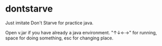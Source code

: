 # dontstarve

Just imitate Don't Starve for practice java.

Open v.jar if you have already a java environment. "↑↓←→" for running, space for doing something, esc for changing place.

